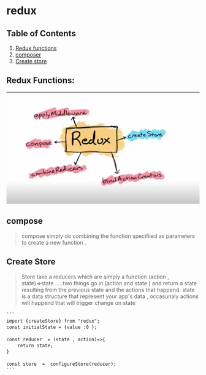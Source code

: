 # redux
## Table of Contents
1. [Redux functions](#redux-functions)
2. [composer](#composer)
3. [Create store](#create-store)
## Redux Functions:
***
![redux functions ](./functionsredux.png)
## compose
> compose simply do combining the function specifiied as parameters to create a new function . 

## Create Store
>Store take a reducers which are simply a function  (action , state)=>state ....
two things go in (action and state ) and return a state resulting from the previous state and the actions that happend.
state is a data structure that represent your app's data , occasunaly actions will happend that will trigger change on state

````
```
import {createStore} from "redux";
const initialState = {value :0 };

const reducer  = (state , action)=>{
    return state;
}

const store  =  configureStore(reducer);
```
````

